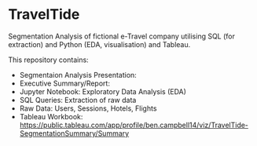 # TravelTide
Segmentation Analysis of fictional e-Travel company utilising SQL (for extraction) and Python (EDA, visualisation) and Tableau.

This repository contains:
- Segmentaion Analysis Presentation:
- Executive Summary/Report:
- Jupyter Notebook: Exploratory Data Analysis (EDA)
- SQL Queries: Extraction of raw data
- Raw Data: Users, Sessions, Hotels, Flights
- Tableau Workbook: https://public.tableau.com/app/profile/ben.campbell14/viz/TravelTide-SegmentationSummary/Summary
